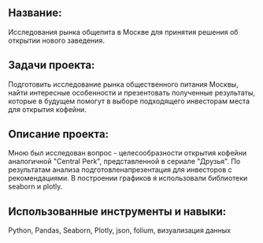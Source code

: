 ## Название: 
Исследования рынка общепита в Москве для принятия решения об открытии нового заведения.

## Задачи проекта:
Подготовить исследование рынка общественного питания Москвы, найти интересные особенности и презентовать полученные результаты, которые в будущем помогут в выборе подходящего инвесторам места для открытия кофейни.

## Описание проекта: 
Мною был исследован вопрос - целесообразности открытия кофейни аналогичной "Central Perk", представленной в сериале "Друзья". 
По результатам анализа подготовленапрезентация для инвесторов с рекомендациями. В построении графиков я использовали библиотеки seaborn и plotly. 

## Использованные инструменты и навыки: 
Python, Pandas, Seaborn, Plotly, json, folium, визуализация данных
